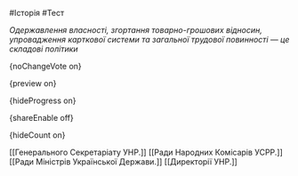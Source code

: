 #Історія #Тест

*Одержавлення власності, згортання товарно-грошових відносин,  упровадження карткової системи та загальної трудової повинності — це  складові політики*

{noChangeVote on}

{preview on}

{hideProgress on}

{shareEnable off}

{hideCount on}

[[Генерального Секретаріату УНР.]]
[[Ради Народних Комісарів УСРР.]]
[[Ради Міністрів Української Держави.]]
[[Директорії УНР.]]
